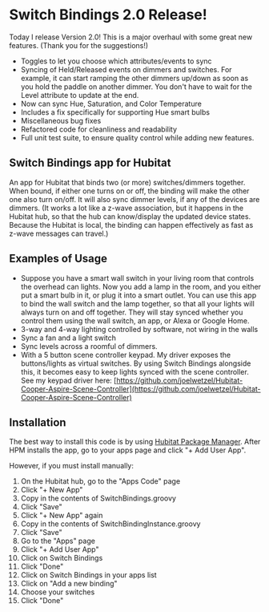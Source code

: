 # Switch Bindings 2.0 Release!
Today I release Version 2.0!  This is a major overhaul with some great new features.  (Thank you for the suggestions!)

- Toggles to let you choose which attributes/events to sync
- Syncing of Held/Released events on dimmers and switches.  For example, it can start ramping the other dimmers up/down as soon as you hold the paddle on another dimmer.  You don't have to wait for the Level attribute to update at the end.
- Now can sync Hue, Saturation, and Color Temperature
- Includes a fix specifically for supporting Hue smart bulbs
- Miscellaneous bug fixes
- Refactored code for cleanliness and readability
- Full unit test suite, to ensure quality control while adding new features.

## Switch Bindings app for Hubitat
An app for Hubitat that binds two (or more) switches/dimmers together.  When bound, if either one turns on or off, the binding will make the other one also turn on/off.  It will also sync dimmer levels, if any of the devices are dimmers. (It works a lot like a z-wave association, but it happens in the Hubitat hub, so that the hub can know/display the updated device states.  Because the Hubitat is local, the binding can happen effectively as fast as z-wave messages can travel.)

## Examples of Usage
- Suppose you have a smart wall switch in your living room that controls the overhead can lights.  Now you add a lamp in the room, and you either put a smart bulb in it, or plug it into a smart outlet.  You can use this app to bind the wall switch and the lamp together, so that all your lights will always turn on and off together.  They will stay synced whether you control them using the wall switch, an app, or Alexa or Google Home.
- 3-way and 4-way lighting controlled by software, not wiring in the walls
- Sync a fan and a light switch
- Sync levels across a roomful of dimmers.
- With a 5 button scene controller keypad.  My driver exposes the buttons/lights as virtual switches.  By using Switch Bindings alongside this, it becomes easy to keep lights synced with the scene controller.  See my keypad driver here: [https://github.com/joelwetzel/Hubitat-Cooper-Aspire-Scene-Controller](https://github.com/joelwetzel/Hubitat-Cooper-Aspire-Scene-Controller)

## Installation

The best way to install this code is by using [Hubitat Package Manager](https://community.hubitat.com/t/beta-hubitat-package-manager).  After HPM installs the app, go to your apps page and click "+ Add User App".

However, if you must install manually:

1. On the Hubitat hub, go to the "Apps Code" page
2. Click "+ New App"
3. Copy in the contents of SwitchBindings.groovy
4. Click "Save"
5. Click "+ New App" again
6. Copy in the contents of SwitchBindingInstance.groovy
7. Click "Save"
8. Go to the "Apps" page
9. Click "+ Add User App"
10. Click on Switch Bindings
11. Click "Done"
12. Click on Switch Bindings in your apps list
13. Click on "Add a new binding"
14. Choose your switches
15. Click "Done"

